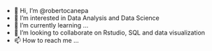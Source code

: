 - 👋 Hi, I’m @robertocanepa
- 👀 I’m interested in Data Analysis and Data Science
- 🌱 I’m currently learning ...
- 💞️ I’m looking to collaborate on Rstudio, SQL and data visualization
- 📫 How to reach me ...

<!---
robertocanepa/robertocanepa is a ✨ special ✨ repository because its `README.md` (this file) appears on your GitHub profile.
You can click the Preview link to take a look at your changes.
--->
